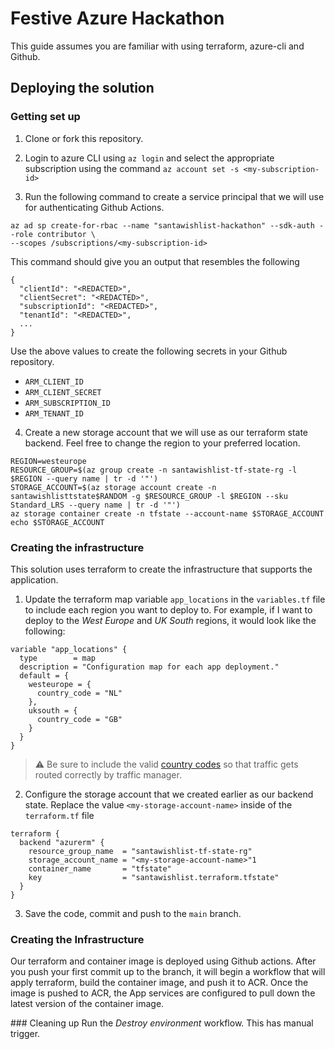 # Festive Azure Hackathon

This guide assumes you are familiar with using terraform, azure-cli and Github.

## Deploying the solution
### Getting set up
1. Clone or fork this repository.

2. Login to azure CLI using `az login` and select the appropriate subscription using the command `az account set -s <my-subscription-id>`

3. Run the following command to create a service principal that we will use for authenticating Github Actions.
```
az ad sp create-for-rbac --name "santawishlist-hackathon" --sdk-auth --role contributor \
--scopes /subscriptions/<my-subscription-id>
```
This command should give you an output that resembles the following
```
{
  "clientId": "<REDACTED>",
  "clientSecret": "<REDACTED>",
  "subscriptionId": "<REDACTED>",
  "tenantId": "<REDACTED>",
  ...
}
```
Use the above values to create the following secrets in your Github repository.
- `ARM_CLIENT_ID`
- `ARM_CLIENT_SECRET`
- `ARM_SUBSCRIPTION_ID`
- `ARM_TENANT_ID`

4. Create a new storage account that we will use as our terraform state backend. Feel free to change the region to your preferred location.
```
REGION=westeurope
RESOURCE_GROUP=$(az group create -n santawishlist-tf-state-rg -l $REGION --query name | tr -d '"')
STORAGE_ACCOUNT=$(az storage account create -n santawishlisttstate$RANDOM -g $RESOURCE_GROUP -l $REGION --sku Standard_LRS --query name | tr -d '"')
az storage container create -n tfstate --account-name $STORAGE_ACCOUNT
echo $STORAGE_ACCOUNT
```

### Creating the infrastructure
This solution uses terraform to create the infrastructure that supports the application.

1. Update the terraform map variable `app_locations` in the `variables.tf` file to include each region you want to deploy to. For example, if I want to deploy to the _West Europe_ and _UK South_ regions, it would look like the following:
```
variable "app_locations" {
  type        = map
  description = "Configuration map for each app deployment."
  default = {
    westeurope = {
      country_code = "NL"
    },
    uksouth = {
      country_code = "GB"
    }
  }
}
```
> :warning: Be sure to include the valid [country codes](https://www.iban.com/country-codes) so that traffic gets routed correctly by traffic manager.

2. Configure the storage account that we created earlier as our backend state. Replace the value `<my-storage-account-name>` inside of the `terraform.tf` file
```
terraform {
  backend "azurerm" {
    resource_group_name  = "santawishlist-tf-state-rg"
    storage_account_name = "<my-storage-account-name>"1
    container_name       = "tfstate"
    key                  = "santawishlist.terraform.tfstate"
  }
}
```
3. Save the code, commit and push to the `main` branch.

### Creating the Infrastructure
Our terraform and container image is deployed using Github actions. After you push your first commit up to the branch, it will begin a workflow that will apply terraform, build the container image, and push it to ACR. Once the image is pushed to ACR, the App services are configured to pull down the latest version of the container image.

### Cleaning up
Run the _Destroy environment_ workflow. This has manual trigger.

